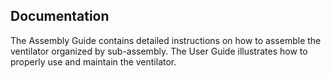 ## Documentation 

The Assembly Guide contains detailed instructions on how to assemble the ventilator organized by sub-assembly.
The User Guide illustrates how to properly use and maintain the ventilator. 
